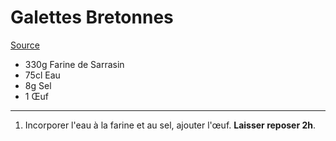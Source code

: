 # Galettes Bretonnes

[Source](http://www.recettes-bretonnes.fr/galette-bretonne/recette-galette-sarrasin.html)

- 330g Farine de Sarrasin
- 75cl Eau
- 8g Sel
- 1 Œuf

---

1. Incorporer l'eau à la farine et au sel, ajouter l'œuf. **Laisser reposer 2h**.
